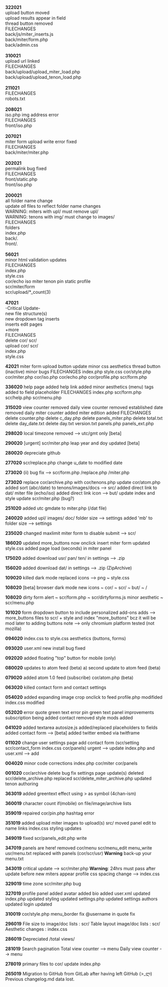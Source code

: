 **322021**<br />
upload button moved<br />
upload results appear in field<br />
thread button removed<br />
FILECHANGES<br />
back/js/miter_inserts.js<br />
back/miter/form.php<br />
back/admin.css<br />
<br />
**310021**<br />
upload url linked<br />
FILECHANGES<br />
back/upload/upload_miter_load.php<br />
back/upload/upload_tenon_load.php<br />
<br />
**211021**<br />
FILECHANGES<br />
robots.txt<br />
<br />
**208021**<br />
iso.php img address error<br />
FILECHANGES<br />
front/iso.php<br />
<br />
**207021**<br />
miter form upload write error fixed<br />
FILECHANGES<br />
back/miter/miter.php<br />
<br />
**202021**<br />
permalink bug fixed<br />
FILECHANGES<br />
front/static.php<br />
front/iso.php<br />
<br />
**200021**<br />
all folder name change<br />
update *all* files to reflect folder name changes<br />
WARNING: miters with upl/ must remove upl/<br />
WARNING: tenons with img/ must change to images/<br />
FILECHANGES<br />
folders<br />
index.php<br />
back/*.*<br />
front/*.*<br />
<br />
**56021**<br />
minor html validation updates<br />
FILECHANGES<br />
index.php<br />
style.css<br />
cor/echo iso miter tenon pin static profile<br />
scr/miter/form<br />
scr/upload/*_count(3)<br />
<br />
**47021**<br />
-Critical Update-<br />
new file structure(s)<br />
new dropdown tag inserts<br />
inserts edit pages<br />
+more<br />
FILECHANGES<br />
delete cor/ scr/<br />
upload cor/ scr/<br />
index.php<br />
style.css<br />

**42021**
miter form upload button update
minor css aesthetics
thread button (inactive)
minor bugs
FILECHANGES
index.php
style.css
cor/style.php
cor/miter.php
cor/iso.php
cor/echo.php
cor/profile.php
scr/form.php

**336020**
help page added
help link added
minor aesthetics (menu)
tags added to field placeholder
FILECHANGES
index.php
scr/form.php
scr/help.php
scr/menu.php

**315020**
view counter removed
daily view counter removed
established date removed
daily miter counter added
miter edition added
FILECHANGES
delete counter.php
delete c_day.php
delete panels_miter.php
delete total.txt
delete day_date.txt
delete day.txt
version.txt
panels.php
panels_ext.php

**298020**
local timezone removed --> utc/gmt only [beta]

**290020**
[urgent] scr/miter.php leap year and doy updated [beta]

**280020**
depreciate github

**277020**
scr/replace.php change u_date to modified date

**273020** (ii)
bug fix --> scr/form.php /replace.php /miter.php

**273020**
replace cor/archive.php with cor/tenons.php
update cor/atom.php
added sort (abc/date) to tenons/images/docs --> src/
added direct link to dat/ miter file (echo/iso)
added direct link icon --> but/
update index and style
update scr/miter.php (bug?)

**251020**
added utc gmdate to miter.php (/dat file)

**240020**
added upl/ images/ doc/ folder size --> settings
added 'mb' to folder size --> settings

**235020**
changed maxlimit miter form to disable submit --> scr/

**186020**
updated more_buttons now onclick insert miter form
updated style.css
added page load (seconds) in miter panel

**175020**
added download usr/ pan/ ten/ in settings --> .zip

**156020**
added download dat/ in settings --> .zip (ZipArchive)

**109020**
killed dark mode
replaced icons --> png
~ style.css

**108020** [beta]
browser dark mode
new icons
~ cor/
~ scr/
~ but/
~ /

**108020**
dirty form alert
~ scr/form.php
~ scr/dirtyforms.js
minor aesthetic
~ scr/menu.php

**101020**
form dropdown button to include personalized add-ons
adds --> more_buttons files to scr/ + style and index
"more_buttons" bcz it will be mod later to adding buttons
note --> only chromium platform tested (not mozilla)

**094020**
index.css to style.css
aesthetics (buttons, forms)

**093020**
user.xml new install bug fixed

**092020**
added floating "top" button for mobile (only)

**080020**
updates to atom feed (beta)
a) second update to atom feed (beta)

**079020**
added atom 1.0 feed (subscribe) cor/atom.php (beta)

**063020**
killed contact form and contact settings

**054020**
added expanding image crop onclick to feed
profile.php modifided
index.css modified

**052020**
error quote green text
error pin green text
panel improvements
subscription being added
contact removed
style mods added

**041020**
added textarea autosize.js
added/replaced placeholders to fields
added contact form --> [beta]
added twitter embed via twitframe

**011020**
change user settings page
add contact form (scr/setting scr/contact_form index.css cor/panels)
urgent --> update index.php and user.xml --> add

**004020**
minor code corrections
index.php cor/miter cor/panels

**001020**
cor/archive delete bug fix
settings page update(s)
deleted scr/delete_archive.php
replaced scr/delete_miter_archive.php
updated tenon authoring

**363019**
added greentext effect using > as symbol (4chan-ism)

**360019**
character count if(mobile) on file/image/archive lists

**359019**
repaired cor/pin.php hashtag error

**351019**
added upload miter images to upload(s) src/
moved panel edit to name links
index.css styling updates

**349019**
fixed scr/panels_edit.php write

**347019**
panels are here!
removed cor/menu scr/menu_edit menu_write usr/menu.txt
replaced with panels (cor/scr/usr)
**Warning** back-up your menu.txt

**343019**
critical update --> scr/miter.php
**Warning**: 24hrs must pass after update before new miters appear
profile css spacing change --> index.css

**329019**
time zone scr/miter.php bug

**327019**
profile panel added
avatar added
bio added
user.xml updated
index.php updated
styling updated
settings.php updated
settings authors updated
login updated

**310019**
cor/style.php menu_border fix
@username in quote fix

**296019**
File size to image/doc lists : scr/
Table layout image/doc lists : scr/
Aesthetic changes : index.css

**286019**
Depreciated /total views/

**281019**
Search pagination
Total view counter --> menu
Daily view counter --> menu

**278019**
primary files to cor/
update index.php

**265019**
Migration to GitHub from GitLab after having left GitHub (>_ლ)
Previous changelog.md data lost.
